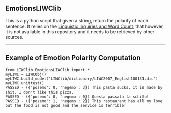 <h2>EmotionsLIWClib</h2>

This is a python script that given a string, return the polarity of each sentence. It relies on the [Linguistic Inquiries and Word Count](http://www.liwc.net/descriptiontable1.php), that however, it is not available in this repository and it needs to be retrieved by other sources. 


------------
<h2>Example of Emotion Polarity Computation</h2>


```
from LIWClib.EmotionsLIWClib import *
myLIWC = LIWCObj()
myLIWC.build_model('LIWClib/dictionary/LIWC2007_English100131.dic')
myLIWC.unittest()
PASSED - ({'posemo': 0, 'negemo': 3}) This pasta sucks, it is made by shit. I don't like this pizza.
PASSED - ({'posemo': 0, 'negemo': 0}) Questa passata fa schifo!
PASSED - ({'posemo': 1, 'negemo': 2}) This restaurant has all my love but the food is not good and the service is terrible!
```
